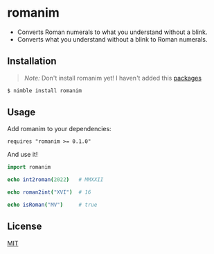 # romanim
 - Converts Roman numerals to what you understand without a blink.
 - Converts what you understand without a blink to Roman numerals.

## Installation
> *Note:* Don't install romanim yet! I haven't added this [packages](https://github.com/nim-lang/packages#nim-packages-)
```bash
$ nimble install romanim
```

## Usage
Add romanim to your dependencies:
```
requires "romanim >= 0.1.0"
```

And use it!
```nim
import romanim

echo int2roman(2022)   # MMXXII

echo roman2int("XVI")  # 16

echo isRoman("MV")     # true
```

## License
[MIT](https://github.com/bichanna/romanim/blob/master/LICENSE.txt)
